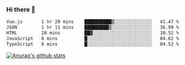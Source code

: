 ### Hi there 👋



<!--
**webB1an/webB1an** is a ✨ _special_ ✨ repository because its `README.md` (this file) appears on your GitHub profile.

Here are some ideas to get you started:

- 🔭 I’m currently working on ...
- 🌱 I’m currently learning ...
- 👯 I’m looking to collaborate on ...
- 🤔 I’m looking for help with ...
- 💬 Ask me about ...
- 📫 How to reach me: ...
- 😄 Pronouns: ...
- ⚡ Fun fact: ...
-->

<!--START_SECTION:waka-->

```txt
Vue.js       1 hr 20 mins    ██████████▒░░░░░░░░░░░░░░   41.47 %
JSON         1 hr 11 mins    █████████▒░░░░░░░░░░░░░░░   36.99 %
HTML         20 mins         ██▓░░░░░░░░░░░░░░░░░░░░░░   10.52 %
JavaScript   8 mins          █░░░░░░░░░░░░░░░░░░░░░░░░   04.62 %
TypeScript   8 mins          █░░░░░░░░░░░░░░░░░░░░░░░░   04.52 %
```

<!--END_SECTION:waka-->


[![Anurag's github stats](https://github-readme-stats.vercel.app/api?username=webB1an&show_icons=true&theme=radical)](https://github.com/anuraghazra/github-readme-stats)

